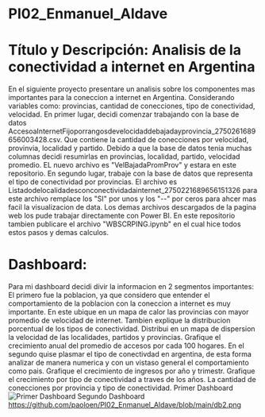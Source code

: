 # PI02_Enmanuel_Aldave

# Título y Descripción: Analisis de la conectividad a internet en Argentina
En el siguiente proyecto presentare un analisis sobre los componentes mas importantes para la coneccion a internet en Argentina.
Considerando variables como: provincias, cantidad de conecciones, tipo de conectividad, velocidad.
En primer lugar, decidi comenzar trabajando con la base de datos AccesoaInternetFijoporrangosdevelocidaddebajadayprovincia_2750261689656003428.csv. Que contiene la cantidad de conecciones por velocidad, provinvia, localidad y partido. Debido a que la base de datos tenia muchas columnas decidi resumirlas en provincias, localidad, partido, velocidad promedio. EL nuevo archivo es "VelBajadaPromProv" y estara en este repositorio.
En segundo lugar, trabaje con la base de datos que representa el tipo de conectividad por provincias. El archivo es Listadodelocalidadesconconectividadainternet_2750221689656151326 para este archivo remplace los "SI" por unos y los "--" por ceros para ahcer mas facil la visualizacion de data.
Los demas archivos descargados de la pagina web los pude trabajar directamente con Power BI.
En este repositorio tambien publicare el archivo "WBSCRPING.ipynb" en el cual hice todos estos pasos y demas calculos.

# Dashboard:
Para mi dashboard decidi divir la informacion en 2 segmentos importantes: El primero fue la poblacion, ya que considero que entender el comportamiento de la poblacion con la coneccion a internet es muy importante. En este ubique en un mapa de calor las provincias con mayor promedio de velocidad de internet. Tambien explique la distribucion porcentual de los tipos de conectividad. Distribui en un mapa de dispersion la velocidad de las localidades, partidos y provincias. Grafique el crecimiento anual del promedio de accesos por cada 100 hogares. En el segundo quise plasmar el tipo de conectivdad en argentina, de esta forma analizar de manera numerica y con un vistaso general el comportamiento como pais. Grafique el crecimiento de ingresos por año y trimestr. Grafique el crecimiento por tipo de conectividad a traves de los años. La cantidad de conecciones por provincia y tipo de conectividad.
Primer Dashboard
![Primer Dashboard](https://github.com/paoloen/PI02_Enmanuel_Aldave/blob/main/db1.png)
Segundo Dashboard
https://github.com/paoloen/PI02_Enmanuel_Aldave/blob/main/db2.png
